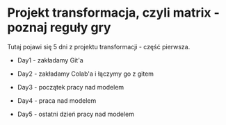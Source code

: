 # Projekt transformacja, czyli matrix - poznaj reguły gry

Tutaj pojawi się 5 dni z projektu transformacji - część pierwsza. 

* Day1 - zakładamy Git'a

* Day2 - zakładamy Colab'a i łączymy go z gitem

* Day3 - początek pracy nad modelem

* Day4 - praca nad modelem

* Day5 - ostatni dzień pracy nad modelem
